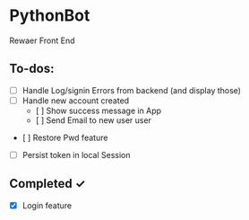 # PythonBot

Rewaer Front End

## To-dos:

- [ ] Handle Log/signin Errors from backend (and display those)
- [ ] Handle new account created
  - [ ] Show success message in App
  - [ ] Send Email to new user user
- [ ] Restore Pwd feature
- [ ] Persist token in local Session

## Completed ✓

- [x] Login feature
